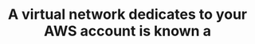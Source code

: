 ---
layout: answer
title: "A virtual network dedicates to your AWS account is known a"
blurb: "Amazon Virtual Private Cloud (VPC) is an isolated network of interconnected computers and services in the cloud. It's like a traditional network but in th"
quid: 219
---